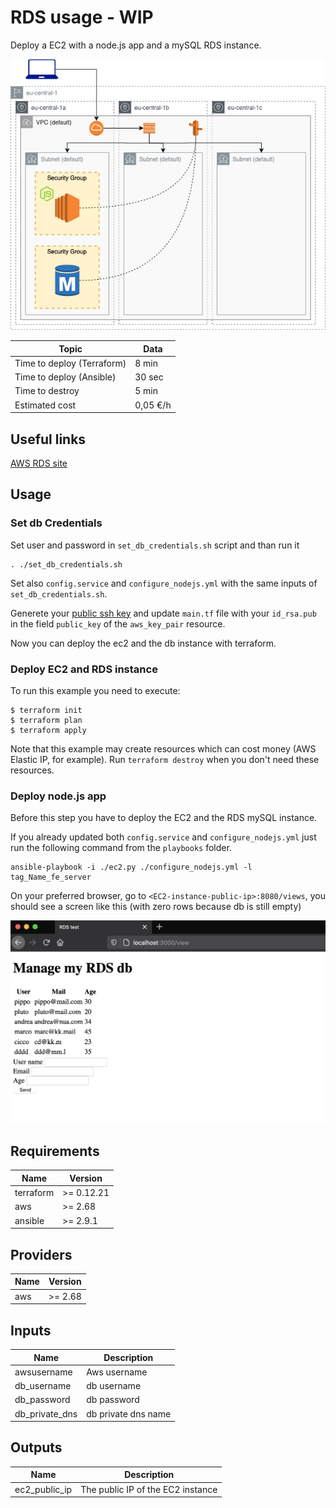 # RDS usage - WIP

Deploy a EC2 with a node.js app and a mySQL RDS instance.

![appview](./images/RDSEC2architecture.png)

| Topic | Data |
|------|---------|
| Time to deploy (Terraform) | 8 min |
| Time to deploy (Ansible) | 30 sec |
| Time to destroy | 5 min |
| Estimated cost | 0,05 €/h |

## Useful links

[AWS RDS site](https://docs.aws.amazon.com/rds/index.html?nc2=h_ql_doc_rds)

## Usage

### Set db Credentials

Set user and password in `set_db_credentials.sh` script and than run it
```
. ./set_db_credentials.sh
```

Set also `config.service` and `configure_nodejs.yml` with the same inputs of `set_db_credentials.sh`.

Generete your [public ssh key](https://www.ssh.com/ssh/keygen/) and update `main.tf` file with your `id_rsa.pub` in the field `public_key` of the `aws_key_pair` resource.

Now you can deploy the ec2 and the db instance with terraform.

### Deploy EC2 and RDS instance

To run this example you need to execute:

```
$ terraform init
$ terraform plan
$ terraform apply
```

Note that this example may create resources which can cost money (AWS Elastic IP, for example). Run `terraform destroy` when you don't need these resources.

### Deploy node.js app

Before this step you have to deploy the EC2 and the RDS mySQL instance.

If you already updated both `config.service` and `configure_nodejs.yml` just run the following command from the `playbooks` folder.
```
ansible-playbook -i ./ec2.py ./configure_nodejs.yml -l tag_Name_fe_server
```

On your preferred browser, go to `<EC2-instance-public-ip>:8080/views`, you should see a screen like this (with zero rows because db is still empty)

![appview](./images/appview.png)

## Requirements

| Name | Version |
|------|---------|
| terraform | >= 0.12.21 |
| aws | >= 2.68 |
| ansible | >= 2.9.1 |

## Providers

| Name | Version |
|------|---------|
| aws | >= 2.68 |

## Inputs

| Name | Description |
|------|---------|
| awsusername | Aws username |
| db_username | db username |
| db_password | db password |
| db_private_dns | db private dns name |

## Outputs

| Name | Description |
|------|-------------|
| ec2_public_ip | The public IP of the EC2 instance |
